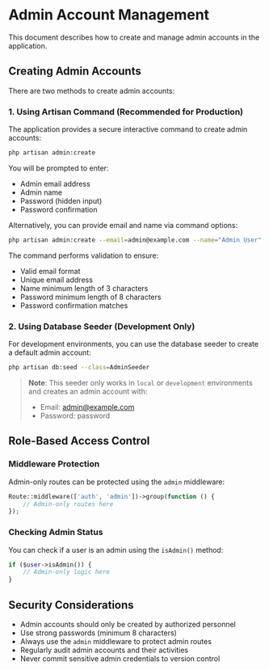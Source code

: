 # Admin Account Management

This document describes how to create and manage admin accounts in the application.

## Creating Admin Accounts

There are two methods to create admin accounts:

### 1. Using Artisan Command (Recommended for Production)

The application provides a secure interactive command to create admin accounts:

```bash
php artisan admin:create
```

You will be prompted to enter:
- Admin email address
- Admin name
- Password (hidden input)
- Password confirmation

Alternatively, you can provide email and name via command options:

```bash
php artisan admin:create --email=admin@example.com --name="Admin User"
```

The command performs validation to ensure:
- Valid email format
- Unique email address
- Name minimum length of 3 characters
- Password minimum length of 8 characters
- Password confirmation matches

### 2. Using Database Seeder (Development Only)

For development environments, you can use the database seeder to create a default admin account:

```bash
php artisan db:seed --class=AdminSeeder
```

> **Note**: This seeder only works in `local` or `development` environments and creates an admin account with:
> - Email: admin@example.com
> - Password: password

## Role-Based Access Control

### Middleware Protection

Admin-only routes can be protected using the `admin` middleware:

```php
Route::middleware(['auth', 'admin'])->group(function () {
    // Admin-only routes here
});
```

### Checking Admin Status

You can check if a user is an admin using the `isAdmin()` method:

```php
if ($user->isAdmin()) {
    // Admin-only logic here
}
```

## Security Considerations

- Admin accounts should only be created by authorized personnel
- Use strong passwords (minimum 8 characters)
- Always use the `admin` middleware to protect admin routes
- Regularly audit admin accounts and their activities
- Never commit sensitive admin credentials to version control